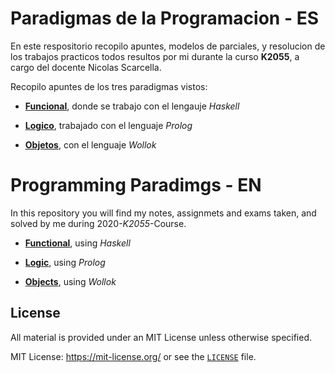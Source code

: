 # Paradigmas de la Programacion  - ES

En este respositorio recopilo apuntes, modelos de parciales, y resolucion de los trabajos practicos todos resultos por mi durante la curso **K2055**, a cargo del docente Nicolas Scarcella.

Recopilo apuntes de los tres paradigmas vistos:

- [**Funcional**](00-functional/README.md), donde se trabajo con el lengauje *Haskell*

- [**Logico**](07-logic/README.md), trabajado con el lenguaje *Prolog*

- [**Objetos**](12-objects/README.md), con el lenguaje *Wollok*


# Programming Paradimgs - EN

In this repository you will find my notes, assignmets and exams taken, and solved by me during 2020-*K2055*-Course.

- [**Functional**](00-functional/README.md), using *Haskell*

- [**Logic**](07-logic/README.md), using *Prolog*

- [**Objects**](12-objects/README.md), using *Wollok*

## License

All material is provided under an MIT License unless otherwise specified.

MIT License: <https://mit-license.org/> or see the [`LICENSE`](https://github.com/tomasanchez/SSL/blob/master/LICENSE) file.
